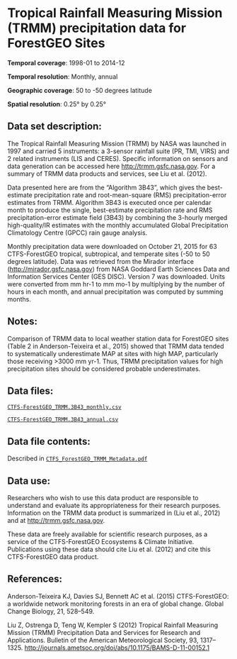 # Tropical Rainfall Measuring Mission (TRMM) precipitation data for ForestGEO Sites

**Temporal coverage**: 1998-01 to 2014-12 

**Temporal resolution**: Monthly, annual

**Geographic coverage**: 50 to -50 degrees latitude

**Spatial resolution**: 0.25° by 0.25°




## Data set description:

The Tropical Rainfall Measuring Mission (TRMM) by NASA was launched in 1997 and carried 5 instruments: a 3-sensor rainfall suite (PR, TMI, VIRS) and 2 related instruments (LIS and CERES). Specific information on sensors and data generation can be accessed here http://trmm.gsfc.nasa.gov. For a summary of TRMM data products and services, see Liu et al. (2012).

Data presented here are from the “Algorithm 3B43”, which gives the best-estimate precipitation rate and root-mean-square (RMS) precipitation-error estimates from TRMM.  Algorithm 3B43 is executed once per calendar month to produce the single, best-estimate precipitation rate and RMS precipitation-error estimate field (3B43) by combining the 3-hourly merged high-quality/IR estimates with the monthly accumulated Global Precipitation Climatology Centre (GPCC) rain gauge analysis.

Monthly precipitation data were downloaded on October 21, 2015 for 63 CTFS-ForestGEO tropical, subtropical, and temperate sites (-50 to 50 degrees latitude). Data was retrieved from the Mirador interface (http://mirador.gsfc.nasa.gov) from NASA Goddard Earth Sciences Data and Information Services Center (GES DISC). Version 7 was downloaded. Units were converted from mm hr-1 to mm mo-1 by multiplying by the number of hours in each month, and annual precipitation was computed by summing months. 

## Notes:

Comparison of TRMM data to local weather station data for ForestGEO sites (Table 2 in Anderson-Teixeira et al., 2015) showed that TRMM data tended to systematically underestimate MAP at sites with high MAP, particularly those receiving >3000 mm yr-1. Thus, TRMM precipitation values for high precipitation sites should be considered probable underestimates.

## Data files:

[`CTFS-ForestGEO_TRMM.3B43_monthly.csv`](https://github.com/forestgeo/Climate/blob/master/Gridded_Data_Products/TRMM%20precipitation%20data/CTFS-ForestGEO_TRMM.3B43_monthly.csv)

[`CTFS-ForestGEO_TRMM.3B43_annual.csv`](https://github.com/forestgeo/Climate/blob/master/Gridded_Data_Products/TRMM%20precipitation%20data/CTFS-ForestGEO_TRMM.3B43_annual.csv)

## Data file contents:
Described in [`CTFS_ForestGEO_TRMM_Metadata.pdf`](https://github.com/forestgeo/Climate/blob/master/Gridded_Data_Products/TRMM%20precipitation%20data/CTFS_ForestGEO_TRMM_Metadata.pdf)

## Data use:

Researchers who wish to use this data product are responsible to understand and evaluate its appropriateness for their research purposes. Information on the TRMM data product is summarized in (Liu et al., 2012) and at http://trmm.gsfc.nasa.gov.

These data are freely available for scientific research purposes, as a service of the CTFS-ForestGEO Ecosystems & Climate Initiative. Publications using these data should cite Liu et al. (2012) and cite this CTFS-ForestGEO data product. 


## References:

Anderson-Teixeira KJ, Davies SJ, Bennett AC et al. (2015) CTFS-ForestGEO: a worldwide network monitoring forests in an era of global change. Global Change Biology, 21, 528–549.

Liu Z, Ostrenga D, Teng W, Kempler S (2012) Tropical Rainfall Measuring Mission (TRMM) Precipitation Data and Services for Research and Applications. Bulletin of the American Meteorological Society, 93, 1317–1325. http://journals.ametsoc.org/doi/abs/10.1175/BAMS-D-11-00152.1


